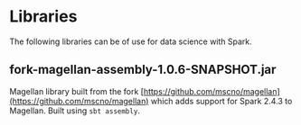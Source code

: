 # Libraries #

The following libraries can be of use for data science with Spark.

## fork-magellan-assembly-1.0.6-SNAPSHOT.jar ##

Magellan library built from the fork
[https://github.com/mscno/magellan](https://github.com/mscno/magellan) which
adds support for Spark 2.4.3 to Magellan. Built using `sbt assembly`.
